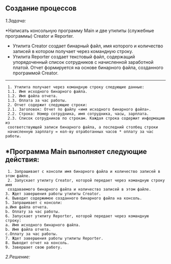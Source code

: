 **Создание процессов**
--------------------------
*1.Задача:*

*Написать консольную программу Main и две утилиты (служебные программы)
 Creator и Reporter.
 * Утилита Creator создает бинарный файл, имя которого и количество записей в котором
 получает через командную строку.
* Утилита Reporter создает текстовый файл, содержащий упорядоченный список сотрудников
 с начисленной заработной платой. Отчет формируется на основе бинарного файла, созданного
 программой Creator.
----------------------------
     1. Утилита получает через командную строку следующие данные:
     1.1. Имя исходного бинарного файла.
     1.2. Имя файла отчета.
     1.3. Оплата за час работы.
     2. Отчет содержит следующие строки:
     2.1. Заголовок: Отчет по файлу «имя исходного бинарного файла».
     2.2. Строка: Номер сотрудника, имя сотрудника, часы, зарплата.
     2.3. Список сотрудников по строкам. Каждая строка содержит информацию из
     соответствующей записи бинарного файла, а последний столбец строки  
     начисленную зарплату = кол-ву отработанных часов * оплату за час работы.
*Программа Main выполняет следующие действия:
-------------------------
     1. Запрашивает с консоли имя бинарного файла и количество записей в этом файле.
     2. Запускает утилиту Creator, которой передает через командную строку имя
     создаваемого бинарного файла и количество записей в этом файле.
    3. Ждет завершения работы утилиты Creator.
    4. Выводит содержимое созданного бинарного файла на консоль.
    5. Запрашивает с консоли:
    a.Имя файла отчета.
    b. Оплату за час работы.
    6. Запускает утилиту Reporter, которой передает через командную строку:
    a. Имя исходного бинарного файла.
    b. Имя файла отчета.
    c.Оплату за час работы.
    7. Ждет завершения работы утилиты Reporter.
    8. Выводит отчет на консоль.
    9. Завершает свою работу.
 
*2.Решение:*
